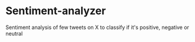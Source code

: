 # Sentiment-analyzer
Sentiment analysis of few tweets on X to classify if it's positive, negative or neutral
